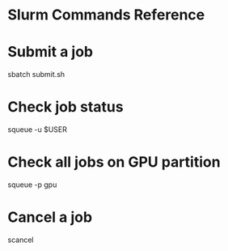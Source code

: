 # Slurm Commands Reference

# Submit a job
sbatch submit.sh

# Check job status
squeue -u $USER

# Check all jobs on GPU partition
squeue -p gpu

# Cancel a job
scancel <jobid>

